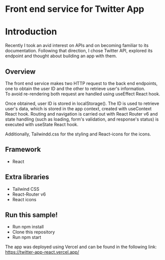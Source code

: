 # Front end service for Twitter App 

# Introduction
Recently I took an avid interest on APIs and on becoming familiar to its documentation. Following that direction, I chose Twitter API, explored its endpoint and thought about building an app with them.

## Overview
The front end service makes two HTTP request to the back end endpoints, one to obtain the user ID and the other to retrieve user's information.  
To avoid re-rendering both request are handled using useEffect React hook.  

Once obtained, user ID is stored in localStorage(). The ID is used to retrieve user's data, which is stored in the app context, created with useContext React hook. 
Routing and navigation is carried out with React Router v6 and state handling (such as loading, form's validation, and response's status) is executed with useState React hook.  

Additionally, Tailwindd.css for the styling and React-icons for the icons.  

## Framework
- React

## Extra libraries
- Tailwind CSS
- React-Router v6
- React icons

## Run this sample!
- Run npm install
- Clone this repository
- Run npm start

The app was deployed using Vercel and can be found in the following link:  
https://twitter-app-react.vercel.app/
